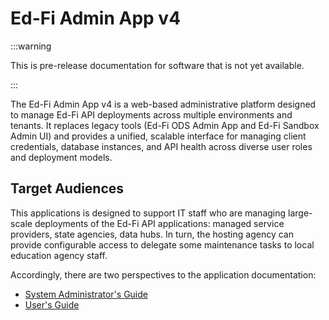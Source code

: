 # Ed-Fi Admin App v4

:::warning

This is pre-release documentation for software that is not yet available.

:::

The Ed-Fi Admin App v4 is a web-based administrative platform designed to manage
Ed-Fi API deployments across multiple environments and tenants. It replaces
legacy tools (Ed-Fi ODS Admin App and Ed-Fi Sandbox Admin UI) and provides a
unified, scalable interface for managing client credentials, database instances,
and API health across diverse user roles and deployment models.

## Target Audiences

This applications is designed to support IT staff who are managing large-scale
deployments of the Ed-Fi API applications: managed service providers, state
agencies, data hubs. In turn, the hosting agency can provide configurable access
to delegate some maintenance tasks to local education agency staff.

Accordingly, there are two perspectives to the application documentation:

* [System Administrator's Guide](./system-administrators/readme.md)
* [User's Guide](./user-guide/readme.md)
